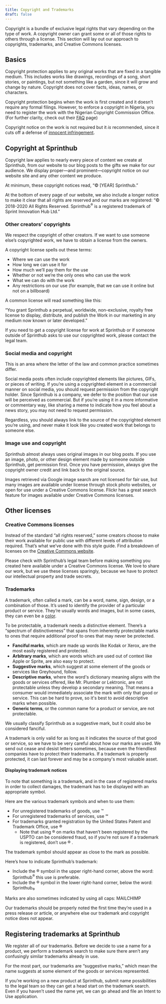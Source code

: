 ```yaml
---
title: Copyright and Trademarks
draft: false
---
```


Copyright is a bundle of exclusive legal rights that vary depending on the type of work. A copyright owner can grant some or all of those rights to others through a license. This section will lay out our approach to copyrights, trademarks, and Creative Commons licenses.

## Basics

Copyright protection applies to any original works that are fixed in a tangible medium. This includes works like drawings, recordings of a song, short stories, or paintings, but not something like a garden, since it will grow and change by nature. Copyright does not cover facts, ideas, names, or characters.

Copyright protection begins when the work is first created and it doesn’t require any formal filings. However, to enforce a copyright in Nigeria, you need to register the work with the Nigerian Copyright Commission Office. (For further clarity, check out their [FAQ](http://www.eregistration.copyright.gov.ng/ncc/faq/) page)

Copyright notice on the work is not required but it *is* recommended, since it cuts off a defense of [innocent infringement](https://www.law.cornell.edu/uscode/text/17/401).

## Copyright at Sprinthub

Copyright law applies to nearly every piece of content we create at Sprinthub, from our website to our blog posts to the gifts we make for our audience. We display proper—and prominent—copyright notice on our website site and any other content we produce.

At minimum, these copyright notices read, “&copy; [YEAR] Sprinthub.”

At the bottom of every page of our website, we also include a longer notice to make it clear that all rights are reserved and our marks are registered: “&copy; 2018-2020 All Rights Reserved. Sprinthub<sup>&reg;</sup> is a registered trademark of Sprint Innovation Hub Ltd.”

### Other creators’ copyrights

We respect the copyright of other creators. If we want to use someone else’s copyrighted work, we have to obtain a license from the owners.

A copyright license spells out these terms:

* Where we can use the work
* How long we can use it for
* How much we’ll pay them for the use
* Whether or not we’re the only ones who can use the work
* What we can do with the work
* Any restrictions on our use (for example, that we can use it online but not on a billboard)

A common license will read something like this:

“You grant Sprinthub a perpetual, worldwide, non-exclusive, royalty free license to display, distribute, and publish the Work in our marketing in any medium now known or later developed.”

If you need to get a copyright license for work at Sprinthub or if someone outside of Sprinthub asks to use our copyrighted work, please contact the legal team.

### Social media and copyright

This is an area where the letter of the law and common practice sometimes differ.

Social media posts often include copyrighted elements like pictures, GIFs, or pieces of writing. If you’re using a copyrighted element in a commercial manner on social media, you should request permission from the copyright holder. Since Sprinthub is a company, we defer to the position that our use will be perceived as commercial. But if you’re using it in a more informative or commentary way, like sharing a meme to indicate how you feel about a news story, you may not need to request permission.

Regardless, you should always link to the source of the copyrighted element you’re using, and never make it look like you created work that belongs to someone else.

### Image use and copyright

Sprinthub almost always uses original images in our blog posts. If you use an image, photo, or other design element made by someone outside Sprinthub, get permission first. Once you have permission, always give the copyright owner credit and link back to the original source.

Images retrieved via Google image search are not licensed for fair use, but many images are available under license through stock photo websites, or open for use under a Creative Commons license. Flickr has a great search feature for images available under Creative Commons licenses.

## Other licenses

### Creative Commons licenses

Instead of the standard “all rights reserved,” some creators choose to make their work available for public use with different levels of attribution required. That’s what we’ve done with this style guide. Find a breakdown of licenses on the [Creative Commons website](https://creativecommons.org/licenses/).

Please check with Sprinthub’s legal team before making something you created here available under a Creative Commons license. We love to share our work, but we use these licenses sparingly, because we have to protect our intellectual property and trade secrets.

### Trademarks

A trademark, often called a mark, can be a word, name, sign, design, or a combination of those. It’s used to identify the provider of a particular product or service. They’re usually words and images, but in some cases, they can even be a [color](https://en.wikipedia.org/wiki/Tiffany_Blue).

To be protectable, a trademark needs a distinctive element. There’s a “spectrum of distinctiveness” that spans from inherently protectable marks to ones that require additional proof to ones that may never be protected.

- **Fanciful marks**, which are made up words like Kodak or Xerox, are the most easily registered and protected.
- **Arbitrary marks**, which are words which are used out of context like Apple or Sprite, are also easy to protect.
- **Suggestive marks**, which suggest at some element of the goods or services like Greyhound, follow.
- **Descriptive marks**, where the word's dictionary meaning aligns with the goods or services offered, like Mr. Plumber or Lektronic, are not protectable unless they develop a secondary meaning. That means a consumer would immediately associate the mark with only that good or service. This can be hard to prove, so it's best to avoid descriptive marks when possible.
- **Generic terms**, or the common name for a product or service, are not protectable.

We usually classify Sprinthub as a suggestive mark, but it could also be considered fanciful.

A trademark is only valid for as long as it indicates the source of that good or service, so we have to be very careful about how our marks are used. We send out cease and desist letters sometimes, because even the friendliest companies have to protect their trademarks. If a trademark is properly protected, it can last forever and may be a company's most valuable asset.

#### Displaying trademark notices

To note that something is a trademark, and in the case of registered marks in order to collect damages, the trademark has to be displayed with an appropriate symbol.

Here are the various trademark symbols and when to use them:

- For unregistered trademarks of goods, use &trade;
- For unregistered trademarks of services, use &#8480;
- For trademarks granted registration by the United States Patent and Trademark Office, use &reg;
  - Note that using &reg; on marks that haven’t been registered by the USPTO can be considered fraud, so if you’re not sure if a trademark is registered, don’t use &reg; .

The trademark symbol should appear as close to the mark as possible.

Here’s how to indicate Sprinthub’s trademark:

- Include the &reg; symbol in the upper right-hand corner, above the word: Sprinthub<sup>&reg;</sup> this use is preferable.
- Include the &reg; symbol in the lower right-hand corner, below the word: Sprinthub<sub>&reg;</sub>

Marks are also sometimes indicated by using all caps: MAILCHIMP

Our trademarks should be properly noted the first time they’re used in a press release or article, or anywhere else our trademark and copyright notice does not appear.

## Registering trademarks at Sprinthub

We register all of our trademarks. Before we decide to use a name for a product, we perform a trademark search to make sure there aren’t any confusingly similar trademarks already in use.

For the most part, our trademarks are “suggestive marks,” which mean the name suggests at some element of the goods or services represented.

If you’re working on a new product at Sprinthub, submit name possibilities to the legal team so they can get a head start on the trademark search. Even if you haven’t used the name yet, we can go ahead and file an Intent to Use application.
